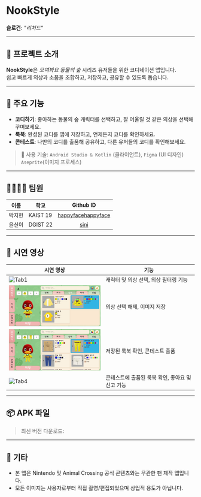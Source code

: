 # NookStyle

**슬로건**: _"리처드"_

---

## 📱 프로젝트 소개

**NookStyle**은 _모여봐요 동물의 숲_ 시리즈 유저들을 위한 코디네이션 앱입니다.  
쉽고 빠르게 의상과 소품을 조합하고, 저장하고, 공유할 수 있도록 돕습니다.

---

## 🌟 주요 기능

- **코디하기**: 좋아하는 동물의 숲 캐릭터를 선택하고, 잘 어울릴 것 같은 의상을 선택해 꾸며보세요.
- **룩북**: 완성된 코디를 앱에 저장하고, 언제든지 코디를 확인하세요.
- **콘테스트**: 나만의 코디를 출품해 공유하고, 다른 유저들의 코디를 확인해보세요.

> 📌 사용 기술: `Android Studio & Kotlin` (클라이언트), `Figma` (UI 디자인) `Aseprite`(이미지 프로세스)

---

## 👨‍👩‍👧‍👦 팀원

| 이름 | 학교 | Github ID | 
|------|------|:------:|
| 박지헌 | KAIST 19 | [happyfacehappyface](https://github.com/happyfacehappyface) |
| 윤신이 | DGIST 22 | [sini](https://github.com/tlsdl6942) |

---

## 📸 시연 영상

| 시연 영상 | 기능 |
|-------------|------|
| <img src="screenshots/p1.gif" width="300" alt="Tab1"> | 캐릭터 및 의상 선택, 의상 필터링 기능 |
| <img src="screenshots/p2.gif" width="300" alt="Tab2"> | 의상 선택 해제, 이미지 저장 |
| <img src="screenshots/p3.gif" width="300" alt="Tab3"> | 저장된 룩북 확인, 콘테스트 출품 |
| <img src="screenshots/p4.gif" width="300" alt="Tab4"> | 콘테스트에 출품된 룩북 확인, 좋아요 및 신고 기능 |

---

## 📦 APK 파일

> 최신 버전 다운로드:

---

## 📌 기타

- 본 앱은 Nintendo 및 Animal Crossing 공식 콘텐츠와는 무관한 팬 제작 앱입니다.
- 모든 이미지는 사용자로부터 직접 촬영/편집되었으며 상업적 용도가 아닙니다.
